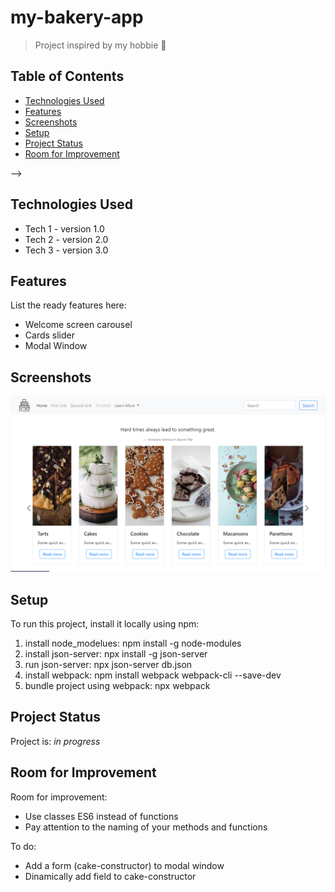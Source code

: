 # my-bakery-app
> Project inspired by my hobbie 🎂
<!-- > Live demo [_here_](https://www.example.com). If you have the project hosted somewhere, include the link here. -->

## Table of Contents
<!-- * [General Info](#general-information) -->
* [Technologies Used](#technologies-used)
* [Features](#features)
* [Screenshots](#screenshots)
* [Setup](#setup)
* [Project Status](#project-status)
* [Room for Improvement](#room-for-improvement)
<!-- * [Usage](#usage) -->
<!-- * [Acknowledgements](#acknowledgements)
* [Contact](#contact) -->
<!-- * [License](#license) -->


<!-- ## General Information
- Provide general information about your project here.
- What problem does it (intend to) solve?
- What is the purpose of your project?
- Why did you undertake it?
<!-- You don't have to answer all the questions - just the ones relevant to your project. -->
 -->

## Technologies Used
- Tech 1 - version 1.0
- Tech 2 - version 2.0
- Tech 3 - version 3.0


## Features
List the ready features here:
- Welcome screen carousel
- Cards slider
- Modal Window


## Screenshots
![Example screenshot](./img/app_screenshot.png)




## Setup
To run this project, install it locally using npm:

1. install node_modelues: npm install -g node-modules
2. install json-server: npx install -g json-server
3. run json-server: npx json-server db.json 
4. install webpack: npm install webpack webpack-cli --save-dev
5. bundle project using webpack: npx webpack


<!-- ## Usage
How does one go about using it?
Provide various use cases and code examples here.

`write-your-code-here`
 -->

## Project Status
Project is: _in progress_ 


## Room for Improvement

Room for improvement:
- Use classes ES6 instead of functions
- Pay attention to the naming of your methods and functions

To do:
- Add a form (cake-constructor) to modal window 
- Dinamically add field to cake-constructor
